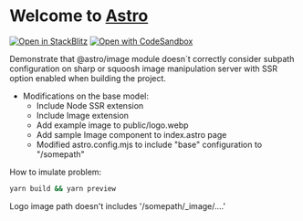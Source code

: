 # Welcome to [Astro](https://astro.build)

[![Open in StackBlitz](https://developer.stackblitz.com/img/open_in_stackblitz.svg)](https://stackblitz.com/github/withastro/astro/tree/latest/examples/basics)
[![Open with CodeSandbox](https://assets.codesandbox.io/github/button-edit-lime.svg)](https://codesandbox.io/s/github/withastro/astro/tree/latest/examples/basics)

Demonstrate that @astro/image module doesn´t correctly consider subpath configuration on sharp or squoosh image manipulation server with SSR option enabled when building the project.

- Modifications on the base model:
  - Include Node SSR extension
  - Include Image extension
  - Add example image to public/logo.webp
  - Add sample Image component to index.astro page
  - Modified astro.config.mjs to include "base" configuration to "/somepath"

How to imulate problem:
```bash
yarn build && yarn preview
```

Logo image path doesn't includes '/somepath/_image/....'